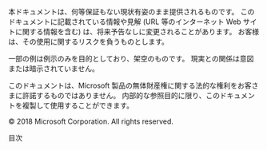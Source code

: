 <!-- This file contains localizable strings used in generating the custom PDF. Do not use as an include file in any web content. -->
<!-- content for PDF copyright page -->

本ドキュメントは、何等保証もない現状有姿のまま提供されるものです。 このドキュメントに記載されている情報や見解 (URL 等のインターネット Web サイトに関する情報を含む) は、将来予告なしに変更されることがあります。 お客様は、その使用に関するリスクを負うものとします。

一部の例は例示のみを目的としており、架空のものです。 現実との関係は意図または暗示されていません。 

このドキュメントは、Microsoft 製品の無体財産権に関する法的な権利をお客さまに許諾するものではありません。 内部的な参照目的に限り、このドキュメントを複製して使用することができます。 

© 2018 Microsoft Corporation. All rights reserved. 

<!-- string for PDF contents heading -->

目次
